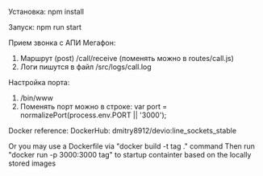 Установка:
npm install

Запуск:
npm run start

Прием звонка с АПИ Мегафон:
1. Маршрут (post) /call/receive (поменять можно в routes/call.js)
2. Логи пишутся в файл /src/logs/call.log

Настройка порта:
1. /bin/www
2. Поменять порт можно в строке: var port = normalizePort(process.env.PORT || '3000');

Docker reference:
DockerHub: dmitry8912/devio:line_sockets_stable

Or you may use a Dockerfile via "docker build -t tag ." command
Then run "docker run -p 3000:3000 tag" to startup containter based on the locally stored images
